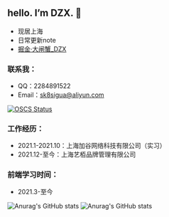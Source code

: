 ## hello. I’m DZX.  👋
 - 现居上海
 - 日常更新note
 - <a href="https://juejin.cn/user/3430935659022216">掘金·大闸蟹_DZX</a>
### 联系我： 
 - QQ：2284891522
 - Email：sk8sigua@aliyun.com

 [![OSCS Status](https://www.oscs1024.com/platform/badge/SK-Luffa/note.svg?size=small)](https://www.oscs1024.com/project/SK-Luffa/note?ref=badge_small)

 
 
### 工作经历：
   * 2021.1-2021.10：上海加谷网络科技有限公司（实习）
   * 2021.12-至今：上海艺栢品牌管理有限公司
### 前端学习时间：
   * 2021.3-至今   


![Anurag's GitHub stats](https://github-readme-stats.vercel.app/api?username=SK-Luffa&show_icons=true&theme=radical)
![Anurag's GitHub stats](https://github-readme-stats.vercel.app/api??username=SK-Luffa&layout=compact&show_icons=true&&theme=radical&locale=cn&hide_border=true&show_owner=true&card_width=250)





 
